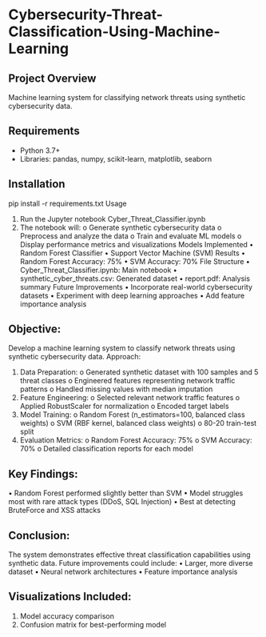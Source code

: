 # Cybersecurity-Threat-Classification-Using-Machine-Learning
## Project Overview
Machine learning system for classifying network threats using synthetic cybersecurity data.

## Requirements
- Python 3.7+
- Libraries: pandas, numpy, scikit-learn, matplotlib, seaborn

## Installation

pip install -r requirements.txt
Usage
1.	Run the Jupyter notebook Cyber_Threat_Classifier.ipynb
2.	The notebook will:
o	Generate synthetic cybersecurity data
o	Preprocess and analyze the data
o	Train and evaluate ML models
o	Display performance metrics and visualizations
Models Implemented
•	Random Forest Classifier
•	Support Vector Machine (SVM)
Results
•	Random Forest Accuracy: 75%
•	SVM Accuracy: 70%
File Structure
•	Cyber_Threat_Classifier.ipynb: Main notebook
•	synthetic_cyber_threats.csv: Generated dataset
•	report.pdf: Analysis summary
Future Improvements
•	Incorporate real-world cybersecurity datasets
•	Experiment with deep learning approaches
•	Add feature importance analysis

## Objective:
Develop a machine learning system to classify network threats using synthetic cybersecurity data.
Approach:
1.	Data Preparation:
o	Generated synthetic dataset with 100 samples and 5 threat classes
o	Engineered features representing network traffic patterns
o	Handled missing values with median imputation
2.	Feature Engineering:
o	Selected relevant network traffic features
o	Applied RobustScaler for normalization
o	Encoded target labels
3.	Model Training:
o	Random Forest (n_estimators=100, balanced class weights)
o	SVM (RBF kernel, balanced class weights)
o	80-20 train-test split
4.	Evaluation Metrics:
o	Random Forest Accuracy: 75%
o	SVM Accuracy: 70%
o	Detailed classification reports for each model

## Key Findings:
•	Random Forest performed slightly better than SVM
•	Model struggles most with rare attack types (DDoS, SQL Injection)
•	Best at detecting BruteForce and XSS attacks

## Conclusion:
The system demonstrates effective threat classification capabilities using synthetic data. Future improvements could include:
•	Larger, more diverse dataset
•	Neural network architectures
•	Feature importance analysis

## Visualizations Included:
1.	Model accuracy comparison
2.	Confusion matrix for best-performing model
